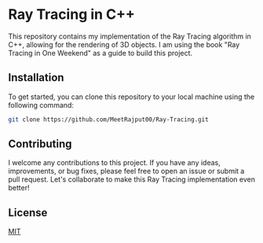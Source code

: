 # Ray Tracing in C++

This repository contains my implementation of the Ray Tracing algorithm in C++, allowing for the rendering of 3D objects. I am using the book "Ray Tracing in One Weekend" as a guide to build this project.

## Installation

To get started, you can clone this repository to your local machine using the following command:

```bash
git clone https://github.com/MeetRajput00/Ray-Tracing.git
```


## Contributing

I welcome any contributions to this project. If you have any ideas, improvements, or bug fixes, please feel free to open an issue or submit a pull request. Let's collaborate to make this Ray Tracing implementation even better!

## License

[MIT](https://choosealicense.com/licenses/mit/)
